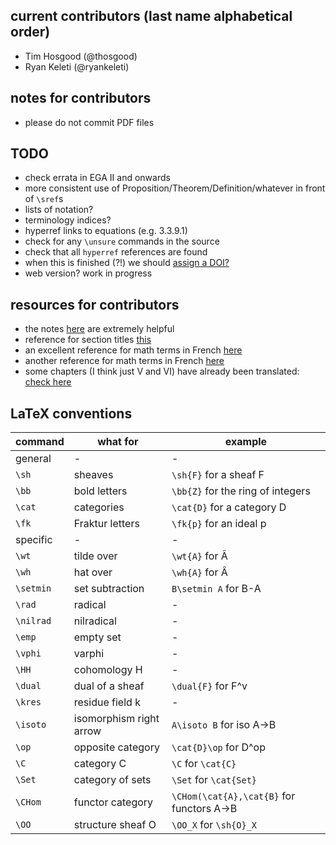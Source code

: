 ## current contributors (last name alphabetical order)

- Tim Hosgood (@thosgood)
- Ryan Keleti (@ryankeleti)

## notes for contributors
- please do not commit PDF files

## TODO
- check errata in EGA II and onwards
- more consistent use of Proposition/Theorem/Definition/whatever in front of `\sref`s
- lists of notation?
- terminology indices?
- hyperref links to equations (e.g. 3.3.9.1)
- check for any `\unsure` commands in the source
- check that all `hyperref` references are found
- when this is finished (?!) we should [assign a DOI?](https://guides.github.com/activities/citable-code/)
- web version? work in progress

## resources for contributors

- the notes [here](https://math.berkeley.edu/~mhaiman/math256-fall18-spring19/) are extremely helpful
- reference for section titles [this](https://stacky.net/wiki/index.php?title=EGA_contents)
- an excellent reference for math terms in French [here](http://www-users.math.umn.edu/~kwlan/documents/french-glossary.pdf)
- another reference for math terms in French [here](https://ensiwiki.ensimag.fr/index.php?title=Lexique_scientifique_fran%C3%A7ais-anglais)
- some chapters (I think just V and VI) have already been translated: [check here](https://webusers.imj-prg.fr/~leila.schneps/grothendieckcircle/pubtexts.php)

## LaTeX conventions

| command | what for | example |
| - | - | - |
| general | - | - |
| `\sh` | sheaves | `\sh{F}` for a sheaf F |
| `\bb` | bold letters | `\bb{Z}` for the ring of integers |
| `\cat` | categories | `\cat{D}` for a category D |
| `\fk` | Fraktur letters | `\fk{p}` for an ideal p |
| specific | - | - |
| `\wt` | tilde over | `\wt{A}` for Ã |
| `\wh` | hat over | `\wh{A}` for Â |
| `\setmin` | set subtraction | `B\setmin A` for B-A |
| `\rad` | radical | - |
| `\nilrad` | nilradical | - |
| `\emp` | empty set | - |
| `\vphi` | varphi | - |
| `\HH` | cohomology H | - |
| `\dual` | dual of a sheaf | `\dual{F}` for F^v |
| `\kres` | residue field k | - |
| `\isoto` | isomorphism right arrow | `A\isoto B` for iso A->B |
| `\op` | opposite category | `\cat{D}\op` for D^op |
| `\C` | category C | `\C` for `\cat{C}` |
| `\Set` | category of sets | `\Set` for `\cat{Set}` |
| `\CHom` | functor category | `\CHom(\cat{A},\cat{B}` for functors A->B |
| `\OO` | structure sheaf O | `\OO_X` for `\sh{O}_X` |
